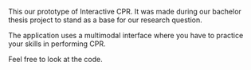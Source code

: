 This our prototype of Interactive CPR. 
It was made during our bachelor thesis project to stand as a base for our research question. 

The application uses a multimodal interface where you have to practice your skills in performing CPR.

Feel free to look at the code.
